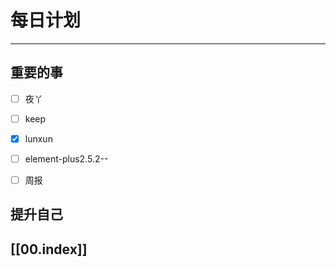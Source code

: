 
# 每日计划
---
## 重要的事

- [ ]    夜丫
- [ ]   keep
- [x]  lunxun
- [ ] element-plus2.5.2--
- [ ] 周报



## 提升自己

  



## [[00.index]]










